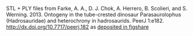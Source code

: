 STL + PLY files from
Farke, A. A., D. J. Chok, A. Herrero, B. Scolieri, and S. Werning. 2013. Ontogeny in the tube-crested dinosaur Parasaurolophus (Hadrosauridae) and heterochrony in hadrosaurids. PeerJ 1:e182. http://dx.doi.org/10.7717/peerj.182
as [deposited in figshare](http://figshare.com/articles/search?q=RAM+14000&quick=1)

